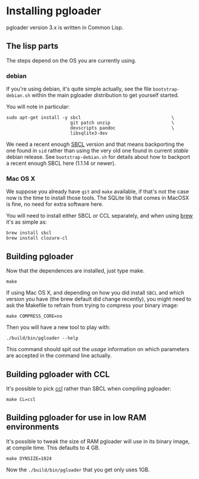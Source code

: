 # Installing pgloader

pgloader version 3.x is written in Common Lisp.

## The lisp parts

The steps depend on the OS you are currently using.

### debian

If you're using debian, it's quite simple actually, see the file
`bootstrap-debian.sh` within the main pgloader distribution to get yourself
started.

You will note in particular:

    sudo apt-get install -y sbcl                                  \
                            git patch unzip                       \
                            devscripts pandoc                     \
                            libsqlite3-dev

We need a recent enough [SBCL](http://sbcl.org/) version and that means
backporting the one found in `sid` rather than using the very old one found
in current *stable* debian release. See `bootstrap-debian.sh` for details
about how to backport a recent enough SBCL here (1.1.14 or newer).

### Mac OS X

We suppose you already have `git` and `make` available, if that's not the
case now is the time to install those tools. The SQLite lib that comes in
MacOSX is fine, no need for extra software here.

You will need to install either SBCL or CCL separately, and when using
[brew](http://brew.sh/) it's as simple as:

    brew install sbcl
    brew install clozure-cl

## Building pgloader

Now that the dependences are installed, just type make.

    make

If using Mac OS X, and depending on how you did install `SBCL` and which
version you have (the brew default did change recently), you might need to
ask the Makefile to refrain from trying to compress your binary image:

    make COMPRESS_CORE=no

Then you will have a new tool to play with:

    ./build/bin/pgloader --help
    
This command should spit out the *usage* information on which parameters are
accepted in the command line actually.


## Building pgloader with CCL

It's possible to pick [ccl](http://ccl.clozure.com/) rather than SBCL when
compiling pgloader:

    make CL=ccl

## Building pgloader for use in low RAM environments

It's possible to tweak the size of RAM pgloader will use in its binary
image, at compile time. This defaults to 4 GB.

    make DYNSIZE=1024
    
Now the `./build/bin/pgloader` that you get only uses 1GB.

